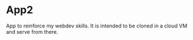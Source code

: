 # App2

App to reinforce my webdev skills. It is intended to be cloned in a cloud VM and serve from there.
